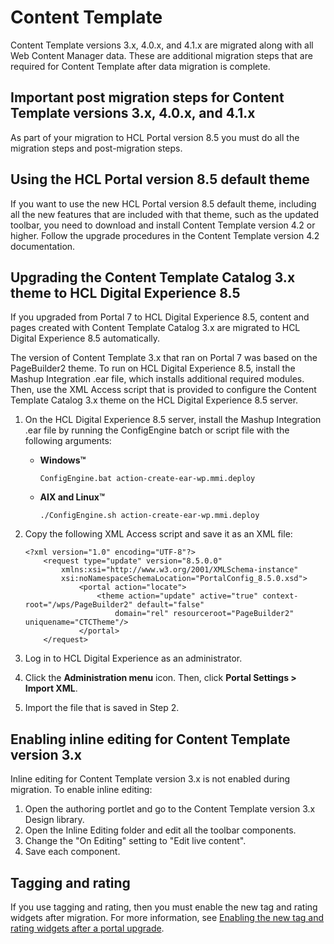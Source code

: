 # Content Template

Content Template versions 3.x, 4.0.x, and 4.1.x are migrated along with all Web Content Manager data. These are additional migration steps that are required for Content Template after data migration is complete.

## Important post migration steps for Content Template versions 3.x, 4.0.x, and 4.1.x

As part of your migration to HCL Portal version 8.5 you must do all the migration steps and post-migration steps.

## Using the HCL Portal version 8.5 default theme

If you want to use the new HCL Portal version 8.5 default theme, including all the new features that are included with that theme, such as the updated toolbar, you need to download and install Content Template version 4.2 or higher. Follow the upgrade procedures in the Content Template version 4.2 documentation.

## Upgrading the Content Template Catalog 3.x theme to HCL Digital Experience 8.5

If you upgraded from Portal 7 to HCL Digital Experience 8.5, content and pages created with Content Template Catalog 3.x are migrated to HCL Digital Experience 8.5 automatically.

The version of Content Template 3.x that ran on Portal 7 was based on the PageBuilder2 theme. To run on HCL Digital Experience 8.5, install the Mashup Integration .ear file, which installs additional required modules. Then, use the XML Access script that is provided to configure the Content Template Catalog 3.x theme on the HCL Digital Experience 8.5 server.

1.  On the HCL Digital Experience 8.5 server, install the Mashup Integration .ear file by running the ConfigEngine batch or script file with the following arguments:
    -   **Windows™**

        ```
        ConfigEngine.bat action-create-ear-wp.mmi.deploy
        ```

    -   **AIX and Linux™**

        ```
        ./ConfigEngine.sh action-create-ear-wp.mmi.deploy
        ```

2.  Copy the following XML Access script and save it as an XML file:

    ```
    <?xml version="1.0" encoding="UTF-8"?>
    	<request type="update" version="8.5.0.0" 
    		xmlns:xsi="http://www.w3.org/2001/XMLSchema-instance" 
    		xsi:noNamespaceSchemaLocation="PortalConfig_8.5.0.xsd">
    			<portal action="locate">
    				<theme action="update" active="true" context-root="/wps/PageBuilder2" default="false" 
    					domain="rel" resourceroot="PageBuilder2" uniquename="CTCTheme"/>
    			</portal>
    	</request>
    ```

3.  Log in to HCL Digital Experience as an administrator.
4.  Click the **Administration menu** icon. Then, click **Portal Settings > Import XML**.
5.  Import the file that is saved in Step 2.

## Enabling inline editing for Content Template version 3.x

Inline editing for Content Template version 3.x is not enabled during migration. To enable inline editing:

1.  Open the authoring portlet and go to the Content Template version 3.x Design library.
2.  Open the Inline Editing folder and edit all the toolbar components.
3.  Change the "On Editing" setting to "Edit live content".
4.  Save each component.

## Tagging and rating

If you use tagging and rating, then you must enable the new tag and rating widgets after migration. For more information, see [Enabling the new tag and rating widgets after a portal upgrade](../../../../../../deployment/manage/migrate/next_steps/enable_func_migrated_portal/mig_post_tagandrate.md).


